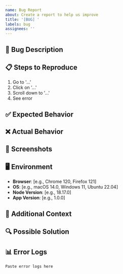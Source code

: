 ```yaml
---
name: Bug Report
about: Create a report to help us improve
title: '[BUG] '
labels: bug
assignees: ''
---
```


## 🐛 Bug Description

<!-- A clear and concise description of what the bug is -->

## 📋 Steps to Reproduce

1. Go to '...'
2. Click on '...'
3. Scroll down to '...'
4. See error

## ✅ Expected Behavior

<!-- A clear and concise description of what you expected to happen -->

## ❌ Actual Behavior

<!-- A clear and concise description of what actually happened -->

## 📸 Screenshots

<!-- If applicable, add screenshots to help explain your problem -->

## 🖥️ Environment

- **Browser**: [e.g., Chrome 120, Firefox 121]
- **OS**: [e.g., macOS 14.0, Windows 11, Ubuntu 22.04]
- **Node Version**: [e.g., 18.17.0]
- **App Version**: [e.g., 1.0.0]

## 📝 Additional Context

<!-- Add any other context about the problem here -->

## 🔍 Possible Solution

<!-- Optional: Suggest a fix or reason for the bug -->

## 📊 Error Logs

<!-- If applicable, paste any error messages or logs here -->

```
Paste error logs here
```


